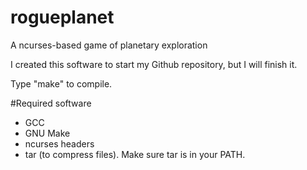 # rogueplanet
 A ncurses-based game of planetary exploration
 
 I created this software to start my Github repository, but I will finish it.

 Type "make" to compile.
 
#Required software
 * GCC
 * GNU Make
 * ncurses headers 
 * tar (to compress files). Make sure tar is in your PATH.

